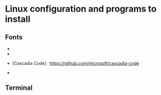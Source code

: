 # Linux configuration and programs to install 

## Fonts

- [CaskaydiaCove Nerd Font]: https://www.nerdfonts.com/font-download

- [Fira Code]: https://github.com/tonsky/FiraCode

- [Cascadia Code] : https://github.com/microsoft/cascadia-code

- [Liberation Mono]:https://www.fontsquirrel.com/fonts/liberation-mon

  

  

## Terminal


